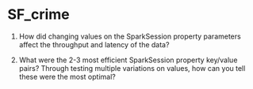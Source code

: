 # SF_crime

1. How did changing values on the SparkSession property parameters affect the throughput and latency of the data?


2. What were the 2-3 most efficient SparkSession property key/value pairs? Through testing multiple variations on values, how can you tell these were the most optimal?
